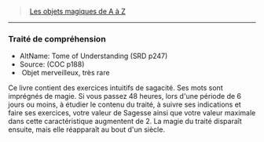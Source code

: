 ﻿---
!MagicItem
Type: Objet merveilleux
Rarity: très rare
Id: magicitems_az_hd.md#traité-de-compréhension
ParentLink: magicitems_az_hd.md#les-objets-magiques-de-a-à-z
Name: Traité de compréhension
ParentName: Les objets magiques de A à Z
NameLevel: 3
AltName: Tome of Understanding (SRD p247)
Source: (COC p188)
Attributes: {}
AttributesDictionary: >+
  {}

---
> [Les objets magiques de A à Z](hd_magicitems_az_les_objets_magiques_de_a_a_z.md)

---

### Traité de compréhension

- AltName: Tome of Understanding (SRD p247)
- Source: (COC p188)
-  Objet merveilleux, très rare

Ce livre contient des exercices intuitifs de sagacité. Ses mots sont imprégnés de magie. Si vous passez 48 heures, lors d'une période de 6 jours ou moins, à étudier le contenu du traité, à suivre ses indications et faire ses exercices, votre valeur de Sagesse ainsi que votre valeur maximale dans cette caractéristique augmentent de 2. La magie du traité disparaît ensuite, mais elle réapparaît au bout d'un siècle.

